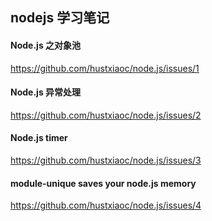 ## nodejs 学习笔记

#### Node.js 之对象池 
https://github.com/hustxiaoc/node.js/issues/1

#### Node.js 异常处理
https://github.com/hustxiaoc/node.js/issues/2

#### Node.js timer
https://github.com/hustxiaoc/node.js/issues/3

#### module-unique saves your node.js memory
https://github.com/hustxiaoc/node.js/issues/4

